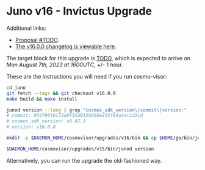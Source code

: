 # Juno v16 - Invictus Upgrade

Additional links:

- [Proposal #TODO](https://www.mintscan.io/juno/proposals/TODO).
- [The v16.0.0 changelog is viewable here](https://github.com/CosmosContracts/juno/releases/tag/v16.0.0).

The target block for this upgrade is [TODO](https://www.mintscan.io/juno/blocks/TODO), which is expected to arrive on _Mon August 7th, 2023 at 1600UTC_, +/- 1 hour.

These are the instructions you will need if you run cosmo-visor:

```bash
cd juno
git fetch --tags && git checkout v16.0.0
make build && make install

junod version --long | grep "cosmos_sdk_version\|commit\|version:"
# commit: 054796f6173a9f15d012b656e255f94a4ec1d2cd
# cosmos_sdk_version: v0.47.3
# version: v16.0.0

mkdir -p $DAEMON_HOME/cosmovisor/upgrades/v16/bin && cp $HOME/go/bin/junod $DAEMON_HOME/cosmovisor/upgrades/v16/bin

$DAEMON_HOME/cosmovisor/upgrades/v15/bin/junod version
```

Alternatively, you can run the upgrade the old-fashioned way.
